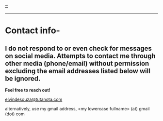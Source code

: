 #### [~](../README.md)

---

# Contact info-

## I do not respond to or even check for messages on social media. Attempts to contact me through other media (phone/email) without permission excluding the email addresses listed below will be ignored.

**Feel free to reach out!**

[elvindesouza@tutanota.com](mailto:elvindesouza@tutanota.com)

alternatively, use my gmail address, \<my lowercase fullname\> (at) gmail (dot) com
